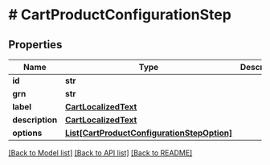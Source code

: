 # # CartProductConfigurationStep


## Properties 


Name | Type | Description | Notes
------------ | ------------- | ------------- | -------------
**id**| **str** |   | [optional]
**grn**| **str** |   | [optional]
**label**| [**CartLocalizedText**](CartLocalizedText.md) |   | [optional]
**description**| [**CartLocalizedText**](CartLocalizedText.md) |   | [optional]
**options**| [**List[CartProductConfigurationStepOption]**](CartProductConfigurationStepOption.md) |   | [optional]


[[Back to Model list]](../../README.md#models) [[Back to API list]](../../README.md#endpoints) [[Back to README]](../../README.md)

